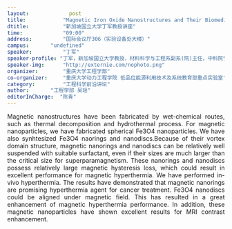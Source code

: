 ```yaml
---
layout: 			post
title:       	  "Magnetic Iron Oxide Nanostructures and Their Biomedical Applications"
dtitle:      	  "新加坡国立大学丁军教授讲座"
time: 		  	  "09:00"
address:	  	  "国际会议厅306（实验设备处大楼）"
campus:	  	  "undefined"
speaker:	   	  "丁军"
speaker-profile: "丁军，新加坡国立大学教授，材料科学与工程系副系(院)主任，中科院宁波材料技术与工程研究所客座教授。已经在磁学和磁性材料方面从事研究工作二十多年，研究工作主要集中在以下两个方向：（1）缺陷引起的铁磁，铁电和光学方面的效应；（2）纳米磁性材料在生物医学、环境和储能方面的应用。已发表文章超过400篇，被引用次数超过12000多次，H-Index影响因子61。参加过各类型会议超过200次，其中邀请报告80余次。他至今已指导40多名研究生，30多名博士和访问学者。"
speaker-img:	  "http://externie.com/nophoto.png"
organizer:		  "重庆大学工程学部"
co-organizer:	  "重庆大学动力工程学院 低品位能源利用技术及系统教育部重点实验室"
category:		  "工程科学前沿讲坛"
author:		  "工程学部 吴瑶"
editorInCharge:  "陈青"
---
```

<p style="TEXT-ALIGN: justify">Magnetic nanostructures have been fabricated by wet-chemical routes, such as thermal decomposition and hydrothermal process. For magnetic nanoparticles, we have fabricated spherical Fe3O4 nanoparticles. We have also synhtesized Fe3O4 naorings and nanodiscs.Because of their vortex domain structure, magnetic nanorings and nanodiscs can be relatively well suspended with suitable surfactant, even if their sizes are much larger than the critical size for superparamagnetism. These nanorings and nanodiscs possess relatively large magnetic hysteresis loss, which could result in excellent performance for magnetic hyperthermia. We have performed in-vivo hyperthermia. The results have demonstrated that magnetic nanorings are promising hyperthermia agent for cancer treatment. Fe3O4 nanodiscs could be aligned under magnetic field. This has resulted in a great enhancement of magnetic hyperthermia performance. In addition, these magnetic nanoparticles have shown excellent results for MRI contrast enhancement.
